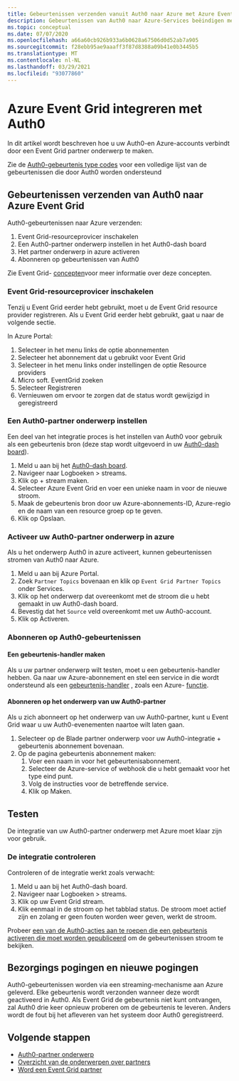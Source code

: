 ```yaml
---
title: Gebeurtenissen verzenden vanuit Auth0 naar Azure met Azure Event Grid
description: Gebeurtenissen van Auth0 naar Azure-Services beëindigen met Azure Event Grid.
ms.topic: conceptual
ms.date: 07/07/2020
ms.openlocfilehash: a66a60cb926b933a6b0628a67506d0d52ab7a905
ms.sourcegitcommit: f28ebb95ae9aaaff3f87d8388a09b41e0b3445b5
ms.translationtype: MT
ms.contentlocale: nl-NL
ms.lasthandoff: 03/29/2021
ms.locfileid: "93077860"
---
```

# <a name="integrate-azure-event-grid-with-auth0"></a>Azure Event Grid integreren met Auth0

In dit artikel wordt beschreven hoe u uw Auth0-en Azure-accounts verbindt door een Event Grid partner onderwerp te maken.

Zie de [Auth0-gebeurtenis type codes](https://auth0.com/docs/logs/references/log-event-type-codes) voor een volledige lijst van de gebeurtenissen die door Auth0 worden ondersteund

## <a name="send-events-from-auth0-to-azure-event-grid"></a>Gebeurtenissen verzenden van Auth0 naar Azure Event Grid
Auth0-gebeurtenissen naar Azure verzenden:

1. Event Grid-resourceprovicer inschakelen
1. Een Auth0-partner onderwerp instellen in het Auth0-dash board
1. Het partner onderwerp in azure activeren
1. Abonneren op gebeurtenissen van Auth0

Zie Event Grid- [concepten](concepts.md)voor meer informatie over deze concepten.

### <a name="enable-event-grid-resource-provider"></a>Event Grid-resourceprovicer inschakelen
Tenzij u Event Grid eerder hebt gebruikt, moet u de Event Grid resource provider registreren. Als u Event Grid eerder hebt gebruikt, gaat u naar de volgende sectie.

In Azure Portal:
1. Selecteer in het menu links de optie abonnementen
1. Selecteer het abonnement dat u gebruikt voor Event Grid
1. Selecteer in het menu links onder instellingen de optie Resource providers
1. Micro soft. EventGrid zoeken
1. Selecteer Registreren
1. Vernieuwen om ervoor te zorgen dat de status wordt gewijzigd in geregistreerd

### <a name="set-up-an-auth0-partner-topic"></a>Een Auth0-partner onderwerp instellen
Een deel van het integratie proces is het instellen van Auth0 voor gebruik als een gebeurtenis bron (deze stap wordt uitgevoerd in uw [Auth0-dash board](https://manage.auth0.com/)).

1. Meld u aan bij het [Auth0-dash board](https://manage.auth0.com/).
1. Navigeer naar Logboeken > streams.
1. Klik op + stream maken.
1. Selecteer Azure Event Grid en voer een unieke naam in voor de nieuwe stroom.
1. Maak de gebeurtenis bron door uw Azure-abonnements-ID, Azure-regio en de naam van een resource groep op te geven. 
1. Klik op Opslaan.

### <a name="activate-your-auth0-partner-topic-in-azure"></a>Activeer uw Auth0-partner onderwerp in azure
Als u het onderwerp Auth0 in azure activeert, kunnen gebeurtenissen stromen van Auth0 naar Azure.

1. Meld u aan bij Azure Portal.
1. Zoek `Partner Topics` bovenaan en klik op `Event Grid Partner Topics` onder Services.
1. Klik op het onderwerp dat overeenkomt met de stroom die u hebt gemaakt in uw Auth0-dash board.
1. Bevestig dat het `Source` veld overeenkomt met uw Auth0-account.
1. Klik op Activeren.

### <a name="subscribe-to-auth0-events"></a>Abonneren op Auth0-gebeurtenissen

#### <a name="create-an-event-handler"></a>Een gebeurtenis-handler maken
Als u uw partner onderwerp wilt testen, moet u een gebeurtenis-handler hebben. Ga naar uw Azure-abonnement en stel een service in die wordt ondersteund als een [gebeurtenis-handler](event-handlers.md) , zoals een Azure- [functie](custom-event-to-function.md).

#### <a name="subscribe-to-your-auth0-partner-topic"></a>Abonneren op het onderwerp van uw Auth0-partner
Als u zich abonneert op het onderwerp van uw Auth0-partner, kunt u Event Grid waar u uw Auth0-evenementen naartoe wilt laten gaan.

1. Selecteer op de Blade partner onderwerp voor uw Auth0-integratie + gebeurtenis abonnement bovenaan.
1. Op de pagina gebeurtenis abonnement maken:
    1. Voer een naam in voor het gebeurtenisabonnement.
    1. Selecteer de Azure-service of webhook die u hebt gemaakt voor het type eind punt.
    1. Volg de instructies voor de betreffende service.
    1. Klik op Maken.

## <a name="testing"></a>Testen
De integratie van uw Auth0-partner onderwerp met Azure moet klaar zijn voor gebruik.

### <a name="verify-the-integration"></a>De integratie controleren
Controleren of de integratie werkt zoals verwacht:

1. Meld u aan bij het Auth0-dash board.
1. Navigeer naar Logboeken > streams.
1. Klik op uw Event Grid stream.
1. Klik eenmaal in de stroom op het tabblad status. De stroom moet actief zijn en zolang er geen fouten worden weer geven, werkt de stroom.

Probeer [een van de Auth0-acties aan te roepen die een gebeurtenis activeren die moet worden gepubliceerd](https://auth0.com/docs/logs/references/log-event-type-codes) om de gebeurtenissen stroom te bekijken.

## <a name="delivery-attempts-and-retries"></a>Bezorgings pogingen en nieuwe pogingen
Auth0-gebeurtenissen worden via een streaming-mechanisme aan Azure geleverd. Elke gebeurtenis wordt verzonden wanneer deze wordt geactiveerd in Auth0. Als Event Grid de gebeurtenis niet kunt ontvangen, zal Auth0 drie keer opnieuw proberen om de gebeurtenis te leveren. Anders wordt de fout bij het afleveren van het systeem door Auth0 geregistreerd.

## <a name="next-steps"></a>Volgende stappen

- [Auth0-partner onderwerp](auth0-overview.md)
- [Overzicht van de onderwerpen over partners](partner-events-overview.md)
- [Word een Event Grid partner](partner-onboarding-overview.md)